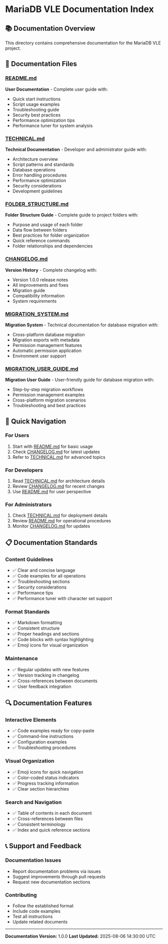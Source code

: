 # MariaDB VLE Documentation Index

## 📚 Documentation Overview

This directory contains comprehensive documentation for the MariaDB VLE project.

## 📖 Documentation Files

### [README.md](./README.md)
**User Documentation** - Complete user guide with:
- Quick start instructions
- Script usage examples
- Troubleshooting guide
- Security best practices
- Performance optimization tips
- Performance tuner for system analysis

### [TECHNICAL.md](./TECHNICAL.md)
**Technical Documentation** - Developer and administrator guide with:
- Architecture overview
- Script patterns and standards
- Database operations
- Error handling procedures
- Performance optimization
- Security considerations
- Development guidelines

### [FOLDER_STRUCTURE.md](./FOLDER_STRUCTURE.md)
**Folder Structure Guide** - Complete guide to project folders with:
- Purpose and usage of each folder
- Data flow between folders
- Best practices for folder organization
- Quick reference commands
- Folder relationships and dependencies

### [CHANGELOG.md](./CHANGELOG.md)
**Version History** - Complete changelog with:
- Version 1.0.0 release notes
- All improvements and fixes
- Migration guide
- Compatibility information
- System requirements

### [MIGRATION_SYSTEM.md](./MIGRATION_SYSTEM.md)
**Migration System** - Technical documentation for database migration with:
- Cross-platform database migration
- Migration exports with metadata
- Permission management features
- Automatic permission application
- Environment user support

### [MIGRATION_USER_GUIDE.md](./MIGRATION_USER_GUIDE.md)
**Migration User Guide** - User-friendly guide for database migration with:
- Step-by-step migration workflows
- Permission management examples
- Cross-platform migration scenarios
- Troubleshooting and best practices

## 🚀 Quick Navigation

### For Users
1. Start with [README.md](./README.md) for basic usage
2. Check [CHANGELOG.md](./CHANGELOG.md) for latest updates
3. Refer to [TECHNICAL.md](./TECHNICAL.md) for advanced topics

### For Developers
1. Read [TECHNICAL.md](./TECHNICAL.md) for architecture details
2. Review [CHANGELOG.md](./CHANGELOG.md) for recent changes
3. Use [README.md](./README.md) for user perspective

### For Administrators
1. Check [TECHNICAL.md](./TECHNICAL.md) for deployment details
2. Review [README.md](./README.md) for operational procedures
3. Monitor [CHANGELOG.md](./CHANGELOG.md) for updates

## 📋 Documentation Standards

### Content Guidelines
- ✅ Clear and concise language
- ✅ Code examples for all operations
- ✅ Troubleshooting sections
- ✅ Security considerations
- ✅ Performance tips
- ✅ Performance tuner with character set support

### Format Standards
- ✅ Markdown formatting
- ✅ Consistent structure
- ✅ Proper headings and sections
- ✅ Code blocks with syntax highlighting
- ✅ Emoji icons for visual organization

### Maintenance
- ✅ Regular updates with new features
- ✅ Version tracking in changelog
- ✅ Cross-references between documents
- ✅ User feedback integration

## 🔍 Documentation Features

### Interactive Elements
- ✅ Code examples ready for copy-paste
- ✅ Command-line instructions
- ✅ Configuration examples
- ✅ Troubleshooting procedures

### Visual Organization
- ✅ Emoji icons for quick navigation
- ✅ Color-coded status indicators
- ✅ Progress tracking information
- ✅ Clear section hierarchies

### Search and Navigation
- ✅ Table of contents in each document
- ✅ Cross-references between files
- ✅ Consistent terminology
- ✅ Index and quick reference sections

## 📞 Support and Feedback

### Documentation Issues
- Report documentation problems via issues
- Suggest improvements through pull requests
- Request new documentation sections

### Contributing
- Follow the established format
- Include code examples
- Test all instructions
- Update related documents

---

**Documentation Version:** 1.0.0
**Last Updated:** 2025-08-06 14:30:00 UTC
